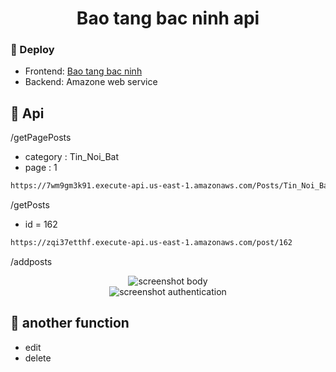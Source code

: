 <!--
Hey, thanks for using the awesome-readme-template template.  
If you have any enhancements, then fork this project and create a pull request 
or just open an issue with the label "enhancement".

Don't forget to give this project a star for additional support ;)
Maybe you can mention me or this repo in the acknowledgements too
-->
<div align="left">

  <h1 align="center">Bao tang bac ninh api</h1>
  
  
  
<!-- Badges -->
### :running: Deploy
<ul>
  <li>Frontend: <a href="https://frontend-deploy-test-ddaatts1.vercel.app/">Bao tang bac ninh</a></li>
  <li>Backend: Amazone web service</li>
</ul>
  

## :eyes: Api
/getPagePosts
<ul>
<li>category : Tin_Noi_Bat</li>
<li>page : 1</li>
</ul>


```bash
https://7wm9gm3k91.execute-api.us-east-1.amazonaws.com/Posts/Tin_Noi_Bat?page=1
```



/getPosts
* id = 162
```bash
https://zqi37etthf.execute-api.us-east-1.amazonaws.com/post/162
```

/addposts

<div align="center"> 
  <img src="https://baotangbacninh.s3.amazonaws.com/addposts.png" alt="screenshot" />
  <span align="center" >body</span>

</div>

<div align="center"> 
  <img src="https://baotangbacninh.s3.amazonaws.com/auth.png" alt="screenshot" />
    <span align="center" >authentication</span>

</div>


## :eyes: another function
<ul>
<li>edit</li>
<li>delete</li>
</ul>



